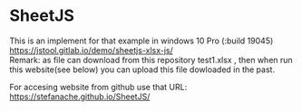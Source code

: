 # SheetJS

This is an implement for that example in windows 10 Pro (:build 19045)
  https://jstool.gitlab.io/demo/sheetjs-xlsx-js/
<br/>Remark:
as file can download from this repository test1.xlsx , 
then when run this website(see below) you can upload this file dowloaded in the past.

For accesing website from github use that URL:
  https://stefanache.github.io/SheetJS/

  
